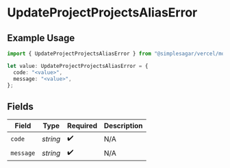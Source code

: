 # UpdateProjectProjectsAliasError

## Example Usage

```typescript
import { UpdateProjectProjectsAliasError } from "@simplesagar/vercel/models/updateprojectop.js";

let value: UpdateProjectProjectsAliasError = {
  code: "<value>",
  message: "<value>",
};
```

## Fields

| Field              | Type               | Required           | Description        |
| ------------------ | ------------------ | ------------------ | ------------------ |
| `code`             | *string*           | :heavy_check_mark: | N/A                |
| `message`          | *string*           | :heavy_check_mark: | N/A                |